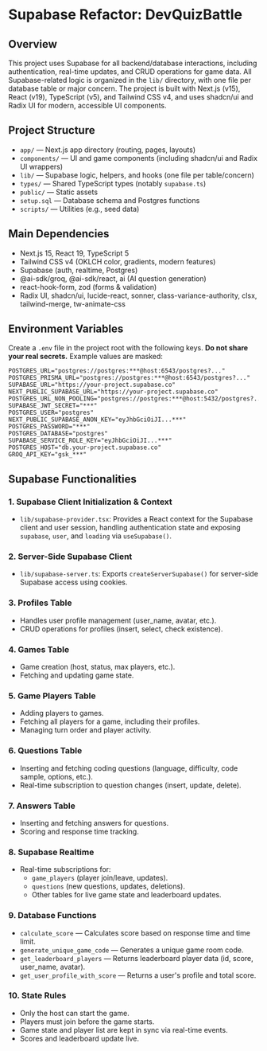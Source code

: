 # Supabase Refactor: DevQuizBattle

## Overview

This project uses Supabase for all backend/database interactions, including authentication, real-time updates, and CRUD operations for game data. All Supabase-related logic is organized in the `lib/` directory, with one file per database table or major concern. The project is built with Next.js (v15), React (v19), TypeScript (v5), and Tailwind CSS v4, and uses shadcn/ui and Radix UI for modern, accessible UI components.

## Project Structure

- `app/` — Next.js app directory (routing, pages, layouts)
- `components/` — UI and game components (including shadcn/ui and Radix UI wrappers)
- `lib/` — Supabase logic, helpers, and hooks (one file per table/concern)
- `types/` — Shared TypeScript types (notably `supabase.ts`)
- `public/` — Static assets
- `setup.sql` — Database schema and Postgres functions
- `scripts/` — Utilities (e.g., seed data)

## Main Dependencies

- Next.js 15, React 19, TypeScript 5
- Tailwind CSS v4 (OKLCH color, gradients, modern features)
- Supabase (auth, realtime, Postgres)
- @ai-sdk/groq, @ai-sdk/react, ai (AI question generation)
- react-hook-form, zod (forms & validation)
- Radix UI, shadcn/ui, lucide-react, sonner, class-variance-authority, clsx, tailwind-merge, tw-animate-css

## Environment Variables

Create a `.env` file in the project root with the following keys. **Do not share your real secrets.** Example values are masked:

```env
POSTGRES_URL="postgres://postgres:***@host:6543/postgres?..."
POSTGRES_PRISMA_URL="postgres://postgres:***@host:6543/postgres?..."
SUPABASE_URL="https://your-project.supabase.co"
NEXT_PUBLIC_SUPABASE_URL="https://your-project.supabase.co"
POSTGRES_URL_NON_POOLING="postgres://postgres:***@host:5432/postgres?..."
SUPABASE_JWT_SECRET="***"
POSTGRES_USER="postgres"
NEXT_PUBLIC_SUPABASE_ANON_KEY="eyJhbGciOiJI...***"
POSTGRES_PASSWORD="***"
POSTGRES_DATABASE="postgres"
SUPABASE_SERVICE_ROLE_KEY="eyJhbGciOiJI...***"
POSTGRES_HOST="db.your-project.supabase.co"
GROQ_API_KEY="gsk_***"
```

## Supabase Functionalities

### 1. Supabase Client Initialization & Context

- `lib/supabase-provider.tsx`: Provides a React context for the Supabase client and user session, handling authentication state and exposing `supabase`, `user`, and `loading` via `useSupabase()`.

### 2. Server-Side Supabase Client

- `lib/supabase-server.ts`: Exports `createServerSupabase()` for server-side Supabase access using cookies.

### 3. Profiles Table

- Handles user profile management (user_name, avatar, etc.).
- CRUD operations for profiles (insert, select, check existence).

### 4. Games Table

- Game creation (host, status, max players, etc.).
- Fetching and updating game state.

### 5. Game Players Table

- Adding players to games.
- Fetching all players for a game, including their profiles.
- Managing turn order and player activity.

### 6. Questions Table

- Inserting and fetching coding questions (language, difficulty, code sample, options, etc.).
- Real-time subscription to question changes (insert, update, delete).

### 7. Answers Table

- Inserting and fetching answers for questions.
- Scoring and response time tracking.

### 8. Supabase Realtime

- Real-time subscriptions for:
  - `game_players` (player join/leave, updates).
  - `questions` (new questions, updates, deletions).
  - Other tables for live game state and leaderboard updates.

### 9. Database Functions

- `calculate_score` — Calculates score based on response time and time limit.
- `generate_unique_game_code` — Generates a unique game room code.
- `get_leaderboard_players` — Returns leaderboard player data (id, score, user_name, avatar).
- `get_user_profile_with_score` — Returns a user's profile and total score.

### 10. State Rules

- Only the host can start the game.
- Players must join before the game starts.
- Game state and player list are kept in sync via real-time events.
- Scores and leaderboard update live.
